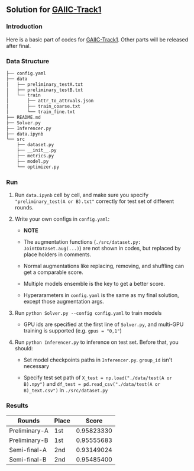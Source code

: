 ## Solution for [GAIIC-Track1](https://www.heywhale.com/home/competition/620b34c41f3cf500170bd6ca)

### Introduction

Here is a basic part of codes for [GAIIC-Track1](https://www.heywhale.com/home/competition/620b34c41f3cf500170bd6ca). Other parts will be released after final.

### Data Structure

```sh
├── config.yaml
├── data
│   ├── preliminary_testA.txt
│   ├── preliminary_testB.txt
│   └── train
│       ├── attr_to_attrvals.json
│       ├── train_coarse.txt
│       └── train_fine.txt
├── README.md
├── Solver.py
├── Inferencer.py
├── data.ipynb
└── src
    ├── dataset.py
    ├── __init__.py
    ├── metrics.py
    ├── model.py
    └── optimizer.py
```

### Run

1. Run `data.ipynb` cell by cell, and make sure you specify `"preliminary_test(A or B).txt"` correctly for test set of different rounds.

2. Write your own configs in `config.yaml`:

    - **NOTE** 
    
    - The augmentation functions (`./src/dataset.py: JointDataset.aug(...)`) are not shown in codes, but replaced by place holders in comments.

    - Normal augmentations like replacing, removing, and shuffling can get a comparable score.

    - Multiple models ensemble is the key to get a better score.

    - Hyperarameters in `config.yaml` is the same as my final solution, except those augmentation args.

3. Run `python Solver.py --config config.yaml` to train models

    - GPU ids are specified at the first line of `Solver.py`, and multi-GPU training is supported (e.g. `gpus = "0,1"`)

4. Run `python Inferencer.py` to inference on test set. Before that, you should:

    - Set model checkpoints paths in `Inferencer.py`. `group_id` isn't necessary
    
    - Specify test set path of `X_test = np.load("./data/test(A or B).npy")` and `df_test = pd.read_csv("./data/test(A or B)_text.csv")` in `./src/dataset.py` 

### Results

Rounds|Place|Score
--|--|--
Preliminary-A|1st|0.95823330
Preliminary-B|1st|0.95555683
Semi-final-A|2nd|0.93149024
Semi-final-B|2nd|0.95485400
